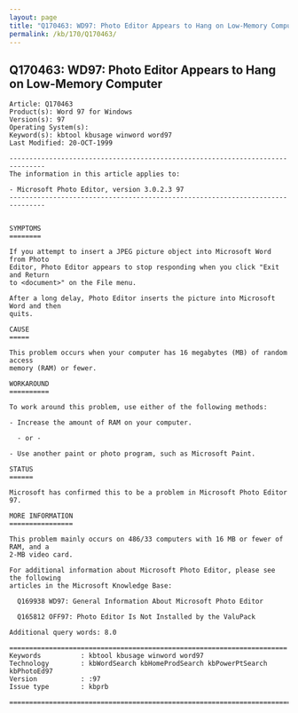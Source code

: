 ```yaml
---
layout: page
title: "Q170463: WD97: Photo Editor Appears to Hang on Low-Memory Computer"
permalink: /kb/170/Q170463/
---
```


## Q170463: WD97: Photo Editor Appears to Hang on Low-Memory Computer

	Article: Q170463
	Product(s): Word 97 for Windows
	Version(s): 97
	Operating System(s): 
	Keyword(s): kbtool kbusage winword word97
	Last Modified: 20-OCT-1999
	
	-------------------------------------------------------------------------------
	The information in this article applies to:
	
	- Microsoft Photo Editor, version 3.0.2.3 97 
	-------------------------------------------------------------------------------
	
	
	SYMPTOMS
	========
	
	If you attempt to insert a JPEG picture object into Microsoft Word from Photo
	Editor, Photo Editor appears to stop responding when you click "Exit and Return
	to <document>" on the File menu.
	
	After a long delay, Photo Editor inserts the picture into Microsoft Word and then
	quits.
	
	CAUSE
	=====
	
	This problem occurs when your computer has 16 megabytes (MB) of random access
	memory (RAM) or fewer.
	
	WORKAROUND
	==========
	
	To work around this problem, use either of the following methods:
	
	- Increase the amount of RAM on your computer.
	
	  - or -
	
	- Use another paint or photo program, such as Microsoft Paint.
	
	STATUS
	======
	
	Microsoft has confirmed this to be a problem in Microsoft Photo Editor 97.
	
	MORE INFORMATION
	================
	
	This problem mainly occurs on 486/33 computers with 16 MB or fewer of RAM, and a
	2-MB video card.
	
	For additional information about Microsoft Photo Editor, please see the following
	articles in the Microsoft Knowledge Base:
	
	  Q169938 WD97: General Information About Microsoft Photo Editor
	
	  Q165812 OFF97: Photo Editor Is Not Installed by the ValuPack
	
	Additional query words: 8.0
	
	======================================================================
	Keywords          : kbtool kbusage winword word97 
	Technology        : kbWordSearch kbHomeProdSearch kbPowerPtSearch kbPhotoEd97
	Version           : :97
	Issue type        : kbprb
	
	=============================================================================
	
